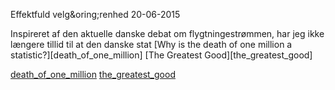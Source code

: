 Effektfuld velg&oring;renhed
20-06-2015

Inspireret af den aktuelle danske debat om flygtningestrømmen, har jeg ikke længere tillid til at den danske stat
[Why is the death of one million a statistic?][death_of_one_million]
[The Greatest Good][the_greatest_good]

[death_of_one_million](https://www.psychologytoday.com/blog/life-autopilot/201003/why-is-the-death-one-million-statistic)
[the_greatest_good](http://www.theatlantic.com/business/archive/2015/06/what-is-the-greatest-good/395768/) 
